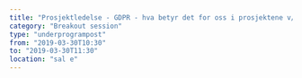 ```yaml
---
title: "Prosjektledelse - GDPR - hva betyr det for oss i prosjektene v/Even Lysen"
category: "Breakout session"
type: "underprogrampost"
from: "2019-03-30T10:30"
to: "2019-03-30T11:30"
location: "sal e"
---
```

